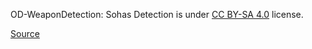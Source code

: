 OD-WeaponDetection: Sohas Detection is under [CC BY-SA 4.0](https://creativecommons.org/licenses/by-sa/4.0/legalcode) license.

[Source](https://github.com/ari-dasci/OD-WeaponDetection)